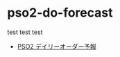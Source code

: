 pso2-do-forecast
================
test test test

- [PSO2 デイリーオーダー予報](https://perotty.github.io/pso2-do-forecast/)
